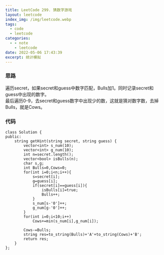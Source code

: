 ```yaml
---
title: LeetCode 299. 猜数字游戏
layout: leetcode
index_img: /img/leetcode.webp
tags:
  - code
  - leetcode
categories:
  - - note
    - leetcode
date: 2022-05-06 17:43:39
excerpt: 统计模拟
---
```

### 思路
遍历secret，如果secret和guess中数字匹配，Bulls加1。同时记录secret和guess中出现的数字。\
最后遍历0-9，去secret和guess数字中出现少的数，这就是猜对数字数，去掉Bulls，就是Cows。
### 代码
```
class Solution {
public:
    string getHint(string secret, string guess) {
        vector<int> s_num(10);
        vector<int> g_num(10);
        int n=secret.length();
        vector<bool> isBulls(n);
        char s,g;
        int Bulls=0,Cows=0;
        for(int i=0;i<n;i++){
            s=secret[i];
            g=guess[i]; 
            if(secret[i]==guess[i]){
                isBulls[i]=true;
                Bulls++;
            }
            s_num[s-'0']++;
            g_num[g-'0']++;
        }
        for(int i=0;i<10;i++)
            Cows+=min(s_num[i],g_num[i]);
        
        Cows-=Bulls;
        string res=to_string(Bulls)+'A'+to_string(Cows)+'B';
        return res;
    }
};
```
[^1]:https://leetcode-cn.com/problems/bulls-and-cows/submissions/